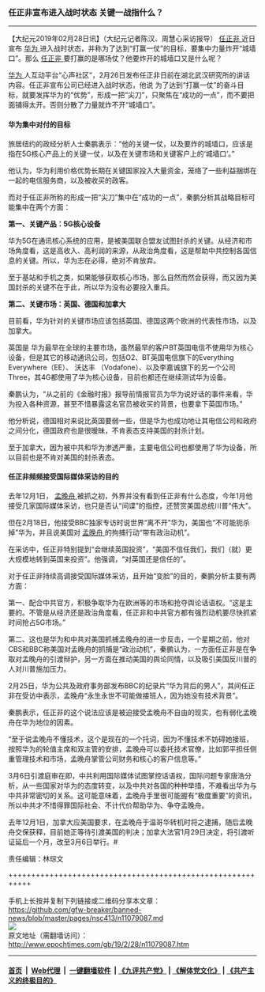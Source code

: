 ### 任正非宣布进入战时状态 关键一战指什么？
------------------------

<p>
 【大纪元2019年02月28日讯】（大纪元记者陈汉、周慧心采访报导）
 <a href="http://www.epochtimes.com/gb/tag/%E4%BB%BB%E6%AD%A3%E9%9D%9E.html">
  任正非
 </a>
 近日宣布
 <a href="http://www.epochtimes.com/gb/tag/%E5%8D%8E%E4%B8%BA.html">
  华为
 </a>
 进入战时状态，并称为了达到“打赢一仗”的目标，要集中力量炸开“城墙口”。那么
 <a href="http://www.epochtimes.com/gb/tag/%E4%BB%BB%E6%AD%A3%E9%9D%9E.html">
  任正非
 </a>
 要打赢的是哪场仗？他要炸开的城墙口又是什么呢？
</p>
<p class="p2">
 <span class="s1">
  <a href="http://www.epochtimes.com/gb/tag/%E5%8D%8E%E4%B8%BA.html">
   华为
  </a>
  人互动平台“心声社区”，2月26日发布任正非日前在湖北武汉研究所的讲话内容。任正非宣布公司已经进入战时状态，他说
 </span>
 <span class="s1">
  为了达到“打赢一仗”的奋斗目标，就要发挥华为的“优势”，形成一把“尖刀”，只聚焦在“成功的一点”，而不要把面铺得太开。否则分散了力量就炸不开“城墙口”。
 </span>
</p>
<h4 class="p2">
 华为集中对付的目标
</h4>
<p class="p2">
 <span class="s1">
  旅居纽约的政经分析人士秦鹏表示：“他的关键一仗，以及要炸的城墙口，应该是指在5G核心产品上的关键一仗，以及在关键市场和关键客户上的‘城墙口’。”
 </span>
</p>
<p class="p2">
 <span class="s1">
  他认为，华为利用价格优势长期在关键国家投入大量资金，笼络了一些利益捆绑在一起的电信服务商，以及被收买的政客。
 </span>
</p>
<p class="p2">
 <span class="s1">
  而对于任正非所称的形成一把“尖刀”集中在“成功的一点”，秦鹏分析其战略目标可能集中在两个方面：
 </span>
</p>
<p class="p2">
 <strong>
  <span class="s1">
   第一、关键产品：5G核心设备
  </span>
 </strong>
</p>
<p class="p2">
 <span class="s1">
  华为5G在通讯核心系统的应用，是被美国联合盟友试图封杀的关键。从经济和市场角度看，这是高收入、高利润的来源，从政治角度看，这是帮助中共控制各国信息的关键。所以，华为志在必得，绝对不肯放弃。
 </span>
</p>
<p class="p2">
 <span class="s1">
  至于基站和手机之类，如果能够获取核心市场，那么自然而然会获得，而又因为美国封杀的关键不在于此，所以华为没有必要投入重兵。
 </span>
</p>
<p class="p2">
 <strong>
  <span class="s1">
   第二、关键市场：英国、德国和加拿大
  </span>
 </strong>
</p>
<p class="p2">
 <span class="s1">
  目前看，华为针对的关键市场应该包括英国、德国这两个欧洲的代表性市场，以及加拿大。
 </span>
</p>
<p class="p2">
 <span class="s1">
  英国是
 </span>
 <span class="s1">
  华为最早在全球的主要市场，虽然最早的客户BT英国电信不使用华为核心设备，但是其它的移动通讯公司，包括O2、BT英国电信旗下的Everything Everywhere（EE）、
  <span class="s3">
   沃达丰
  </span>
  （Vodafone）、以及李嘉诚旗下的另一个公司Three，其4G都使用了华为核心设备，目前也都还在继续测试华为设备。
 </span>
</p>
<p class="p2">
 <span class="s1">
  秦鹏认为，“从之前的《金融时报》报导前情报官员为华为说好话的事件来看，华为投入各种资源，甚至不惜暴露这名官员被收买的背景，也要拿下英国市场。”
 </span>
</p>
<p class="p2">
 <span class="s1">
  他分析说，德国相对来说比英国要弱一些，但是华为也成功地让其电信公司和政府之间分化，德国政府也是很暧昧，不肯表态支持美国的封杀计划。
 </span>
</p>
<p class="p2">
 <span class="s1">
  至于加拿大，因为被中共和华为渗透严重，主要电信公司也都使用了华为设备，所以目前也是不肯对美国的封杀表态。
 </span>
</p>
<h4 class="p2">
 <span class="s1">
  任正非频频接受国际媒体采访的目的
 </span>
</h4>
<p class="p2">
 <span class="s1">
  去年12月1日，
  <a href="http://www.epochtimes.com/gb/tag/%E5%AD%9F%E6%99%9A%E8%88%9F.html">
   孟晚舟
  </a>
  被抓之初，外界并没有看到任正非有什么态度，今年1月他接受几家国际媒体采访，也只是否认“间谍”的指控，还赞赏美国总统川普“伟大”。
 </span>
</p>
<p class="p2">
 <span class="s1">
  但在2月18日，他接受BBC独家专访时说世界“离不开”华为，美国也“不可能扼杀掉”华为，并且说美国对
  <a href="http://www.epochtimes.com/gb/tag/%E5%AD%9F%E6%99%9A%E8%88%9F.html">
   孟晚舟
  </a>
  的拘捕行动“带有政治动机”。
 </span>
</p>
<p class="p2">
 <span class="s1">
  在采访中，任正非特别提到“会继续英国投资”，“美国不信任我们，我们（就）更大规模地转到英国来投资”。他强调，“对英国还是信任的”。
 </span>
</p>
<p class="p2">
 <span class="s1">
  对于任正非持续高调接受国际媒体采访，且开始“变脸”的目的，秦鹏分析主要有两方面：
 </span>
</p>
<p class="p2">
 <span class="s1">
  第一、配合中共官方，积极争取华为在欧洲等的市场和抢夺舆论话语权。“这是主要的。不管是从经济还是政治角度看，任正非和中共官方都有强烈动机要尽快抓紧时间抢占5G市场。”
 </span>
</p>
<p class="p2">
 <span class="s1">
  第二、这也是华为和中共对美国抓捕孟晚舟的进一步反击，一个星期之前，他对CBS和BBC称美国对孟晚舟的抓捕是“政治动机”，秦鹏认为，一方面任正非是在争取对孟晚舟的引渡辩护，另一方面在推动美国的舆论同情，以及吸引美国反川普的人对川普施加压力。
 </span>
</p>
<p class="p2">
 <span class="s1">
  2月25日，华为公共及政府事务部发布BBC的纪录片“华为背后的男人”，其间任正非在受访中表示，孟晚舟“永生永世不可能做接班人，因为她没有技术背景”。
 </span>
</p>
<p class="p2">
 <span class="s1">
  秦鹏表示，任正非的这个说法应该是被迫接受孟晚舟不自由的现实，也有弱化孟晚舟在华为地位的因素。
 </span>
</p>
<p class="p2">
 <span class="s1">
  “至于说孟晚舟不懂技术，这个是现在的一个托词，因为不懂技术不妨碍她接班，按照华为的轮值主席和双主管的安排，孟晚舟可以委托技术官僚，比如郭平担任侧重管理技术和市场，孟晚舟掌管公司财务和核心的客户信息等。”
 </span>
</p>
<p class="p2">
 <span class="s1">
  3月6日引渡庭审在即，中共利用国际媒体试图掌控话语权，国际问题专家唐浩分析，从一些国家对华为的态度转变，以及中共对各国的种种举措，不难看出华为与中共非常密切的关系。这可能意味着，孟晚舟手里很可能握有“极度重要”的资讯，所以中共才不惜得罪国际社会、不计代价帮助华为、争夺孟晚舟。
 </span>
</p>
<p class="p3">
 <span class="s1">
  去年12月1日，加拿大应美国要求，在孟晚舟于温哥华转机时将之逮捕，随后孟晚舟交保获释，目前她正等待引渡美国的判决；加拿大法官1月29日决定，将引渡听证延后一个月，改至3月6日举行。#
 </span>
</p>
<p class="p3">
 责任编辑：林琮文
</p>

+++++++++++++++++++++++++++++++++++++++++++++++++++++++++++<br/><br/>
手机上长按并复制下列链接或二维码分享本文章：<br/>
https://github.com/gfw-breaker/banned-news/blob/master/pages/nsc413/n11079087.md <br/>
<a href='https://github.com/gfw-breaker/banned-news/blob/master/pages/nsc413/n11079087.md'><img src='https://github.com/gfw-breaker/banned-news/blob/master/pages/nsc413/n11079087.md.png'/></a> <br/>
原文地址（需翻墙访问）：http://www.epochtimes.com/gb/19/2/28/n11079087.htm


------------------------
#### [首页](https://github.com/gfw-breaker/banned-news/blob/master/README.md) &nbsp;|&nbsp; [Web代理](https://github.com/labour-camp/helloworld) &nbsp;|&nbsp; [一键翻墙软件](https://github.com/gfw-breaker/nogfw/blob/master/README.md) &nbsp;| [《九评共产党》](https://github.com/gfw-breaker/9ping.md/blob/master/README.md#九评之一评共产党是什么) | [《解体党文化》](https://github.com/gfw-breaker/jtdwh.md/blob/master/README.md) | [《共产主义的终极目的》](https://github.com/gfw-breaker/gczydzjmd.md/blob/master/README.md)

